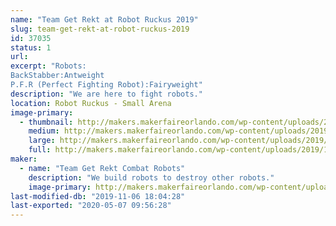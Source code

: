 ```yaml
---
name: "Team Get Rekt at Robot Ruckus 2019"
slug: team-get-rekt-at-robot-ruckus-2019
id: 37035
status: 1
url: 
excerpt: "Robots:
BackStabber:Antweight 
P.F.R (Perfect Fighting Robot):Fairyweight"
description: "We are here to fight robots."
location: Robot Ruckus - Small Arena
image-primary:
  - thumbnail: http://makers.makerfaireorlando.com/wp-content/uploads/2019/11/5AD655AB-C7E5-4325-89EB-AB233CC838C1-150x150.jpeg
    medium: http://makers.makerfaireorlando.com/wp-content/uploads/2019/11/5AD655AB-C7E5-4325-89EB-AB233CC838C1-300x224.jpeg
    large: http://makers.makerfaireorlando.com/wp-content/uploads/2019/11/5AD655AB-C7E5-4325-89EB-AB233CC838C1-1024x765.jpeg
    full: http://makers.makerfaireorlando.com/wp-content/uploads/2019/11/5AD655AB-C7E5-4325-89EB-AB233CC838C1.jpeg
maker:
  - name: "Team Get Rekt Combat Robots"
    description: "We build robots to destroy other robots."
    image-primary: http://makers.makerfaireorlando.com/wp-content/uploads/2018/10/FDBC1039-0EAC-4A6A-AC22-3C4A018C4894.jpeg
last-modified-db: "2019-11-06 18:04:28"
last-exported: "2020-05-07 09:56:28"
---
```

